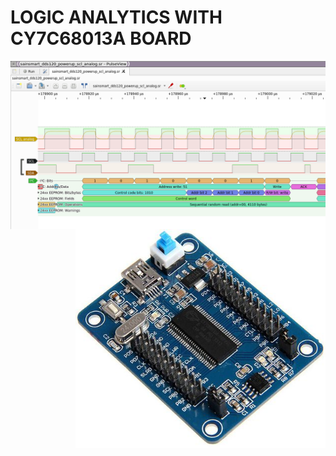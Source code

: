 LOGIC ANALYTICS WITH CY7C68013A BOARD
====
<img src="https://raw.githubusercontent.com/HDPro/makelogic/master/images/image_1.png" align="center">
<img src="https://raw.githubusercontent.com/HDPro/makelogic/master/images/image_2.jpg" width=400 align="right">

